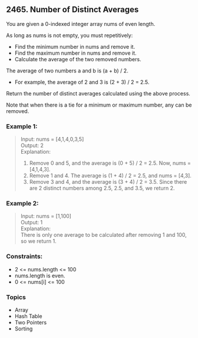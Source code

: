## 2465. Number of Distinct Averages
You are given a 0-indexed integer array nums of even length.

As long as nums is not empty, you must repetitively:

- Find the minimum number in nums and remove it.
- Find the maximum number in nums and remove it.
- Calculate the average of the two removed numbers.

The average of two numbers a and b is (a + b) / 2.

- For example, the average of 2 and 3 is (2 + 3) / 2 = 2.5.

Return the number of distinct averages calculated using the above process.

Note that when there is a tie for a minimum or maximum number, any can be removed.

### Example 1:

> Input: nums = [4,1,4,0,3,5]<br/>
> Output: 2<br/>
> Explanation:<br/>
> 1. Remove 0 and 5, and the average is (0 + 5) / 2 = 2.5. Now, nums = [4,1,4,3].
> 2. Remove 1 and 4. The average is (1 + 4) / 2 = 2.5, and nums = [4,3].
> 3. Remove 3 and 4, and the average is (3 + 4) / 2 = 3.5.
> Since there are 2 distinct numbers among 2.5, 2.5, and 3.5, we return 2.

### Example 2:

> Input: nums = [1,100]<br/>
> Output: 1<br/>
> Explanation:<br/>
> There is only one average to be calculated after removing 1 and 100, so we return 1.

### Constraints:

- 2 <= nums.length <= 100
- nums.length is even.
- 0 <= nums[i] <= 100

### Topics

- Array
- Hash Table
- Two Pointers
- Sorting